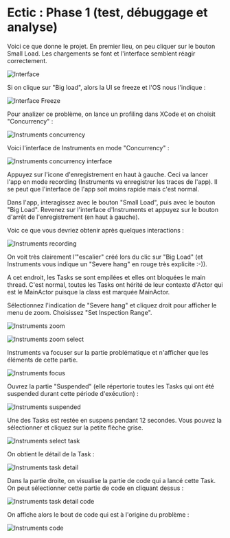 # Ectic : Phase 1 (test, débuggage et analyse)

Voici ce que donne le projet. En premier lieu, on peu cliquer sur le bouton Small Load. Les chargements se font et l'interface semblent réagir correctement.

![Interface](images/ectic_interface.jpeg)

Si on clique sur "Big load", alors la UI se freeze et l'OS nous l'indique :

![Interface Freeze](images/interface_freeze.jpeg)

Pour analizer ce problème, on lance un profiling dans XCode et on choisit "Concurrency" :

![Instruments concurrency](images/instruments_concurrency.jpeg)

Voici l'interface de Instruments en mode "Concurrency" :

![Instruments concurrency interface](images/instruments_concurrency_interface.jpeg)

Appuyez sur l'icone d'enregistrement en haut à gauche. Ceci va lancer l'app en mode recording (Instruments va enregistrer les traces de l'app). Il se peut que l'interface de l'app soit moins rapide mais c'est normal.

Dans l'app, interagissez avec le bouton "Small Load", puis avec le bouton "Big Load". Revenez sur l'interface d'Instruments et appuyez sur le bouton d'arrêt de l'enregistrement (en haut à gauche).

Voic ce que vous devriez obtenir après quelques interactions :

![Instruments recording](images/instruments_recording.jpeg)

On voit très clairement l'"escalier" créé lors du clic sur "Big Load" (et Instruments vous indique un "Severe hang" en rouge très explicite :-)).

A cet endroit, les Tasks se sont empilées et elles ont bloquées le main thread. C'est normal, toutes les Tasks ont hérité de leur contexte d'Actor qui est le MainActor puisque la class est marquée MainActor.

Sélectionnez l'indication de "Severe hang" et cliquez droit pour afficher le menu de zoom. Choisissez "Set Inspection Range".

![Instruments zoom](images/instruments_zoom.jpeg)

![Instruments zoom select](images/instruments_zoom_select.jpeg)

Instruments va focuser sur la partie problématique et n'afficher que les éléments de cette partie.

![Instruments focus](images/instruments_focus.jpeg)

Ouvrez la partie "Suspended" (elle répertorie toutes les Tasks qui ont été suspended durant cette période d'exécution) :

![Instruments suspended](images/instruments_suspended.jpeg)

Une des Tasks est restée en suspens pendant 12 secondes. Vous pouvez la sélectionner et cliquez sur la petite flèche grise.

![Instruments select task](images/instruments_select_task.jpeg)

On obtient le détail de la Task :

![Instruments task detail](images/instruments_task_detail.jpeg)

Dans la partie droite, on visualise la partie de code qui a lancé cette Task. On peut sélectionner cette partie de code en cliquant dessus :

![Instruments task detail code](images/instruments_task_detail_code_select.jpeg)

On affiche alors le bout de code qui est à l'origine du problème :

![Instruments code](images/instruments_task_detail_code.jpeg)